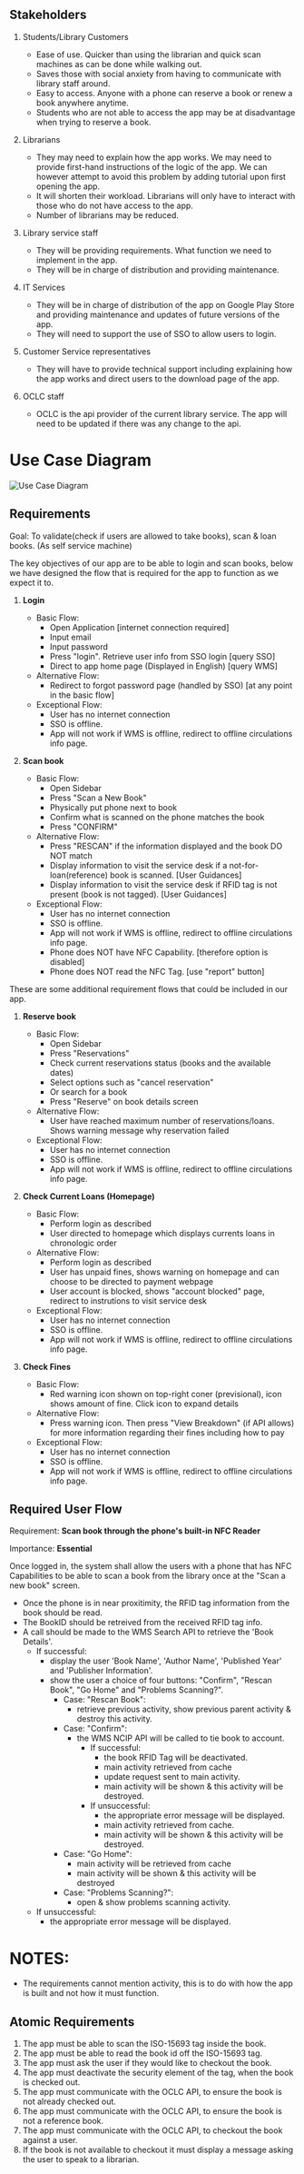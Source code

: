 Stakeholders
------------

1. Students/Library Customers
    * Ease of use. Quicker than using the librarian and quick scan machines as can be done while walking out.
    * Saves those with social anxiety from having to communicate with library staff around.
    * Easy to access. Anyone with a phone can reserve a book or renew a book anywhere anytime.
    * Students who are not able to access the app may be at disadvantage when trying to reserve a book.

1. Librarians
    * They may need to explain how the app works. We may need to provide first-hand instructions of the logic of the app. We can however attempt to avoid this problem by adding tutorial upon first opening the app. 
    * It will shorten their workload. Librarians will only have to interact with those who do not have access to the app.
    * Number of librarians may be reduced.

1. Library service staff
    * They will be providing requirements. What function we need to implement in the app.
    * They will be in charge of distribution and providing maintenance.

1. IT Services
    * They will be in charge of distribution of the app on Google Play Store and providing maintenance and updates of future versions of the app.
    * They will need to support the use of SSO to allow users to login.

1. Customer Service representatives
    * They will have to provide technical support including explaining how the app works and direct users to the download page of the app. 

1. OCLC staff
    * OCLC is the api provider of the current library service. The app will need to be updated if there was any change to the api.


Use Case Diagram
================

![Use Case Diagram](https://github.com/josh26turner/UoB-Library-App/blob/master/docs/portfolio/includes/use-case-diagram.png "Use Case Diagram")

Requirements
------------

Goal: To validate(check if users are allowed to take books), scan & loan books. (As self service machine)

The key objectives of our app are to be able to login and scan books, below we have designed the flow that is required for the app to function as we expect it to.

1. **Login**
   * Basic Flow:
     * Open Application [internet connection required]
     * Input email
     * Input password
     * Press "login". Retrieve user info from SSO login [query SSO]
     * Direct to app home page (Displayed in English) [query WMS]
   * Alternative Flow:
     * Redirect to forgot password page (handled by SSO) [at any point in the basic flow]
   * Exceptional Flow:
     * User has no internet connection
     * SSO is offline.
     * App will not work if WMS is offline, redirect to offline circulations info page.

1. **Scan book**
   * Basic Flow:
     * Open Sidebar
     * Press "Scan a New Book"
     * Physically put phone next to book
     * Confirm what is scanned on the phone matches the book
     * Press "CONFIRM"
   * Alternative Flow:
     * Press "RESCAN" if the information displayed and the book DO NOT match
     * Display information to visit the service desk if a not-for-loan(reference) book is scanned. [User Guidances]
     * Display information to visit the service desk if RFID tag is not present (book is not tagged). [User Guidances]
   * Exceptional Flow:
     * User has no internet connection
     * SSO is offline.
     * App will not work if WMS is offline, redirect to offline circulations info page.
     * Phone does NOT have NFC Capability. [therefore option is disabled]
     * Phone does NOT read the NFC Tag. [use "report" button]


These are some additional requirement flows that could be included in our app.

1. **Reserve book**
   * Basic Flow:
     * Open Sidebar
     * Press "Reservations"
     * Check current reservations status (books and the available dates)
     * Select options such as "cancel reservation"
     * Or search for a book
     * Press "Reserve" on book details screen
   * Alternative Flow:
     * User have reached maximum number of reservations/loans. Shows warning message why reservation failed
   * Exceptional Flow:
     * User has no internet connection
     * SSO is offline.
     * App will not work if WMS is offline, redirect to offline circulations info page.

1. **Check Current Loans (Homepage)**
   * Basic Flow:
     * Perform login as described
     * User directed to homepage which displays currents loans in chronologic order
   * Alternative Flow:
     * Perform login as described
     * User has unpaid fines, shows warning on homepage and can choose to be directed to payment webpage
     * User account is blocked, shows "account blocked" page, redirect to instrutions to visit service desk
   * Exceptional Flow:
     * User has no internet connection
     * SSO is offline.
     * App will not work if WMS is offline, redirect to offline circulations info page.

1. **Check Fines**
   * Basic Flow:
     * Red warning icon shown on top-right coner (previsional), icon shows amount of fine. Click icon to expand details
   * Alternative Flow:
     * Press warning icon. Then press "View Breakdown" (if API allows) for more information regarding their fines including how to pay
   * Exceptional Flow:
     * User has no internet connection
     * SSO is offline.
     * App will not work if WMS is offline, redirect to offline circulations info page.

Required User Flow
------------------

Requirement: **Scan book through the phone's built-in NFC Reader**
 
Importance: **Essential**
 
Once logged in, the system shall allow the users with a phone that has NFC Capabilities to be able to scan a book from the library once at the "Scan a new book" screen.

  * Once the phone is in near proxitimity, the RFID tag information from the book should be read.
  * The BookID should be retreived from the received RFID tag info.
  * A call should be made to the WMS Search API to retrieve the 'Book Details'.
    * If successful:
      * display the user 'Book Name', 'Author Name', 'Published Year' and 'Publisher Information'.
      * show the user a choice of four buttons: "Confirm", "Rescan Book", "Go Home" and "Problems Scanning?".
        * Case: "Rescan Book": 
           * retrieve previous activity, show previous parent activity & destroy this activity.
        * Case: "Confirm":
           * the WMS NCIP API will be called to tie book to account.
             * If successful: 
               * the book RFID Tag will be deactivated.
               * main activity retrieved from cache
               * update request sent to main activity.
               * main activity will be shown & this activity will be destroyed.     
             * If unsuccessful:
               * the appropriate error message will be displayed.
               * main activity retrieved from cache.
               * main activity will be shown & this activity will be destroyed.    
        * Case: "Go Home":
          * main activity will be retrieved from cache
          * main activity will be shown & this activity will be destroyed
        * Case: "Problems Scanning?": 
          * open & show problems scanning activity.
    * If unsuccessful:
      * the appropriate error message will be displayed.

NOTES:
=====
- The requirements cannot mention activity, this is to do with how the app is built and not how it must function.


Atomic Requirements
-------------------

1. The app must be able to scan the ISO-15693 tag inside the book.
1. The app must be able to read the book id off the ISO-15693 tag.
1. The app must ask the user if they would like to checkout the book.
1. The app must deactivate the security element of the tag, when the book is checked out.
1. The app must communicate with the OCLC API, to ensure the book is not already checked out.
1. The app must communicate with the OCLC API, to ensure the book is not a reference book.
1. The app must communicate with the OCLC API, to checkout the book against a user.
1. If the book is not available to checkout it must display a message asking the user to speak to a librarian.

